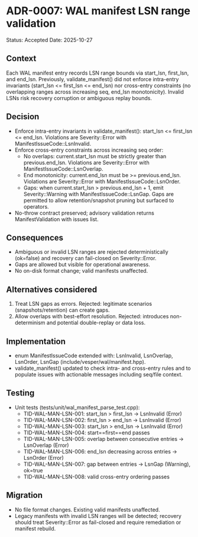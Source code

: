 # ADR-0007: WAL manifest LSN range validation

Status: Accepted
Date: 2025-10-27

## Context
Each WAL manifest entry records LSN range bounds via start_lsn, first_lsn, and end_lsn. Previously, validate_manifest() did not enforce intra-entry invariants (start_lsn <= first_lsn <= end_lsn) nor cross-entry constraints (no overlapping ranges across increasing seq, end_lsn monotonicity). Invalid LSNs risk recovery corruption or ambiguous replay bounds.

## Decision
- Enforce intra-entry invariants in validate_manifest(): start_lsn <= first_lsn <= end_lsn. Violations are Severity::Error with ManifestIssueCode::LsnInvalid.
- Enforce cross-entry constraints across increasing seq order:
  - No overlaps: current.start_lsn must be strictly greater than previous.end_lsn. Violations are Severity::Error with ManifestIssueCode::LsnOverlap.
  - End monotonicity: current.end_lsn must be >= previous.end_lsn. Violations are Severity::Error with ManifestIssueCode::LsnOrder.
  - Gaps: when current.start_lsn > previous.end_lsn + 1, emit Severity::Warning with ManifestIssueCode::LsnGap. Gaps are permitted to allow retention/snapshot pruning but surfaced to operators.
- No-throw contract preserved; advisory validation returns ManifestValidation with issues list.

## Consequences
- Ambiguous or invalid LSN ranges are rejected deterministically (ok=false) and recovery can fail-closed on Severity::Error.
- Gaps are allowed but visible for operational awareness.
- No on-disk format change; valid manifests unaffected.

## Alternatives considered
1) Treat LSN gaps as errors. Rejected: legitimate scenarios (snapshots/retention) can create gaps.
2) Allow overlaps with best-effort resolution. Rejected: introduces non-determinism and potential double-replay or data loss.

## Implementation
- enum ManifestIssueCode extended with: LsnInvalid, LsnOverlap, LsnOrder, LsnGap (include/vesper/wal/manifest.hpp).
- validate_manifest() updated to check intra- and cross-entry rules and to populate issues with actionable messages including seq/file context.

## Testing
- Unit tests (tests/unit/wal_manifest_parse_test.cpp):
  - TID-WAL-MAN-LSN-001: start_lsn > first_lsn → LsnInvalid (Error)
  - TID-WAL-MAN-LSN-002: first_lsn > end_lsn → LsnInvalid (Error)
  - TID-WAL-MAN-LSN-003: start_lsn > end_lsn → LsnInvalid (Error)
  - TID-WAL-MAN-LSN-004: start==first==end passes
  - TID-WAL-MAN-LSN-005: overlap between consecutive entries → LsnOverlap (Error)
  - TID-WAL-MAN-LSN-006: end_lsn decreasing across entries → LsnOrder (Error)
  - TID-WAL-MAN-LSN-007: gap between entries → LsnGap (Warning), ok=true
  - TID-WAL-MAN-LSN-008: valid cross-entry ordering passes

## Migration
- No file format changes. Existing valid manifests unaffected.
- Legacy manifests with invalid LSN ranges will be detected; recovery should treat Severity::Error as fail-closed and require remediation or manifest rebuild.

